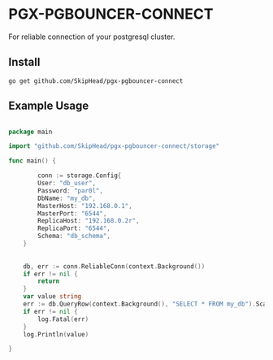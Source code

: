 # PGX-PGBOUNCER-CONNECT

For reliable connection of your postgresql cluster.

## Install

```go get github.com/SkipHead/pgx-pgbouncer-connect```

## Example Usage

```go

package main

import "github.com/SkipHead/pgx-pgbouncer-connect/storage"

func main() {

    	conn := storage.Config{
		User: "db_user",
		Password: "par0l",
		DbName: "my_db",
		MasterHost: "192.168.0.1",
		MasterPort: "6544",
		ReplicaHost: "192.168.0.2r",
		ReplicaPort: "6544",
		Schema: "db_schema",
	}
	
	
	db, err := conn.ReliableConn(context.Background())
	if err != nil {
		return
	}
	var value string
	err := db.QueryRow(context.Background(), "SELECT * FROM my_db").Scan(&value)
	if err != nil {
		log.Fatal(err)
	}
	log.Println(value)

}
```